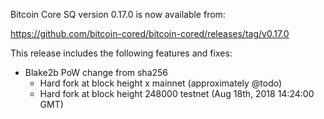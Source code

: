 Bitcoin Core SQ version 0.17.0 is now available from:

  <https://github.com/bitcoin-cored/bitcoin-cored/releases/tag/v0.17.0>

This release includes the following features and fixes:
- Blake2b PoW change from sha256
  - Hard fork at block height x mainnet (approximately @todo)
  - Hard fork at block height 248000 testnet (Aug 18th, 2018 14:24:00 GMT)